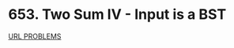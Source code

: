 # 653. Two Sum IV - Input is a BST
[URL PROBLEMS](https://leetcode.com/problems/two-sum-iv-input-is-a-bst/)
